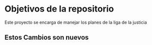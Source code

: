 # Objetivos de la repositorio

Este proyecto se encarga de manejar los planes de la liga de la justicia

## Estos Cambios son nuevos 
